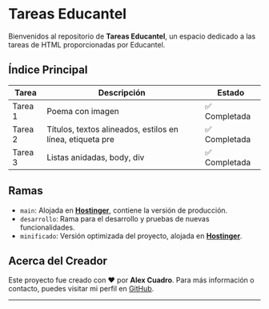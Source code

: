 # Tareas Educantel

Bienvenidos al repositorio de **Tareas Educantel**, un espacio dedicado a las tareas de HTML proporcionadas por Educantel.

## Índice Principal

| Tarea | Descripción | Estado |
|-------|-------------|--------|
| Tarea 1 | Poema con imagen | ✅ Completada |
| Tarea 2 | Títulos, textos alineados, estilos en línea, etiqueta pre | ✅ Completada|
| Tarea 3 | Listas anidadas, body, div | ✅ Completada |

## Ramas

- `main`: Alojada en [**Hostinger**](https://app.alexcuadro.tech/educantel), contiene la versión de producción.
- `desarrollo`: Rama para el desarrollo y pruebas de nuevas funcionalidades.
- `minificado`: Versión optimizada del proyecto, alojada en [**Hostinger**](https://educantel.vercel.app/).

## Acerca del Creador

Este proyecto fue creado con ❤️ por **Alex Cuadro**. Para más información o contacto, puedes visitar mi perfil en [GitHub](https://github.com/alexcuadroo).

---

